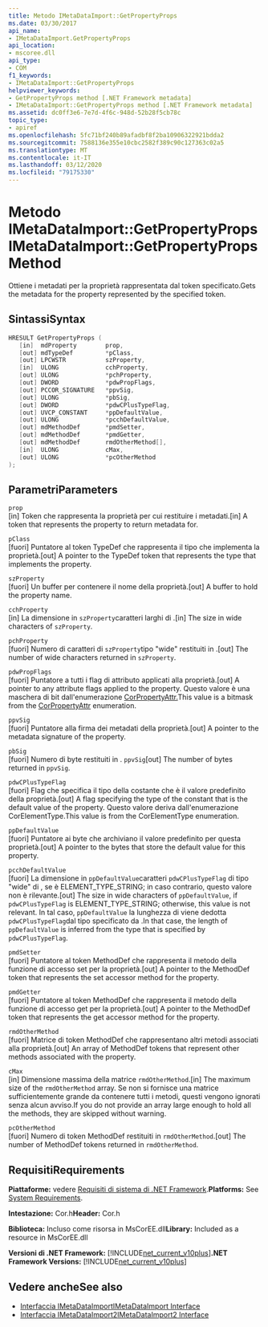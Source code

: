 ```yaml
---
title: Metodo IMetaDataImport::GetPropertyProps
ms.date: 03/30/2017
api_name:
- IMetaDataImport.GetPropertyProps
api_location:
- mscoree.dll
api_type:
- COM
f1_keywords:
- IMetaDataImport::GetPropertyProps
helpviewer_keywords:
- GetPropertyProps method [.NET Framework metadata]
- IMetaDataImport::GetPropertyProps method [.NET Framework metadata]
ms.assetid: dc0ff3e6-7e7d-4f6c-948d-52b28f5cb78c
topic_type:
- apiref
ms.openlocfilehash: 5fc71bf240b89afadbf8f2ba10906322921bdda2
ms.sourcegitcommit: 7588136e355e10cbc2582f389c90c127363c02a5
ms.translationtype: MT
ms.contentlocale: it-IT
ms.lasthandoff: 03/12/2020
ms.locfileid: "79175330"
---
```

# <a name="imetadataimportgetpropertyprops-method"></a><span data-ttu-id="d91d6-102">Metodo IMetaDataImport::GetPropertyProps</span><span class="sxs-lookup"><span data-stu-id="d91d6-102">IMetaDataImport::GetPropertyProps Method</span></span>
<span data-ttu-id="d91d6-103">Ottiene i metadati per la proprietà rappresentata dal token specificato.</span><span class="sxs-lookup"><span data-stu-id="d91d6-103">Gets the metadata for the property represented by the specified token.</span></span>  
  
## <a name="syntax"></a><span data-ttu-id="d91d6-104">Sintassi</span><span class="sxs-lookup"><span data-stu-id="d91d6-104">Syntax</span></span>  
  
```cpp  
HRESULT GetPropertyProps (  
   [in]  mdProperty        prop,  
   [out] mdTypeDef         *pClass,
   [out] LPCWSTR           szProperty,
   [in]  ULONG             cchProperty,
   [out] ULONG             *pchProperty,
   [out] DWORD             *pdwPropFlags,
   [out] PCCOR_SIGNATURE   *ppvSig,
   [out] ULONG             *pbSig,
   [out] DWORD             *pdwCPlusTypeFlag,
   [out] UVCP_CONSTANT     *ppDefaultValue,  
   [out] ULONG             *pcchDefaultValue,  
   [out] mdMethodDef       *pmdSetter,
   [out] mdMethodDef       *pmdGetter,
   [out] mdMethodDef       rmdOtherMethod[],  
   [in]  ULONG             cMax,
   [out] ULONG             *pcOtherMethod
);  
```  
  
## <a name="parameters"></a><span data-ttu-id="d91d6-105">Parametri</span><span class="sxs-lookup"><span data-stu-id="d91d6-105">Parameters</span></span>  
 `prop`  
 <span data-ttu-id="d91d6-106">[in] Token che rappresenta la proprietà per cui restituire i metadati.</span><span class="sxs-lookup"><span data-stu-id="d91d6-106">[in] A token that represents the property to return metadata for.</span></span>  
  
 `pClass`  
 <span data-ttu-id="d91d6-107">[fuori] Puntatore al token TypeDef che rappresenta il tipo che implementa la proprietà.</span><span class="sxs-lookup"><span data-stu-id="d91d6-107">[out] A pointer to the TypeDef token that represents the type that implements the property.</span></span>  
  
 `szProperty`  
 <span data-ttu-id="d91d6-108">[fuori] Un buffer per contenere il nome della proprietà.</span><span class="sxs-lookup"><span data-stu-id="d91d6-108">[out] A buffer to hold the property name.</span></span>  
  
 `cchProperty`  
 <span data-ttu-id="d91d6-109">[in] La dimensione in `szProperty`caratteri larghi di .</span><span class="sxs-lookup"><span data-stu-id="d91d6-109">[in] The size in wide characters of `szProperty`.</span></span>  
  
 `pchProperty`  
 <span data-ttu-id="d91d6-110">[fuori] Numero di caratteri di `szProperty`tipo "wide" restituiti in .</span><span class="sxs-lookup"><span data-stu-id="d91d6-110">[out] The number of wide characters returned in `szProperty`.</span></span>  
  
 `pdwPropFlags`  
 <span data-ttu-id="d91d6-111">[fuori] Puntatore a tutti i flag di attributo applicati alla proprietà.</span><span class="sxs-lookup"><span data-stu-id="d91d6-111">[out] A pointer to any attribute flags applied to the property.</span></span> <span data-ttu-id="d91d6-112">Questo valore è una maschera di bit dall'enumerazione [CorPropertyAttr.](../../../../docs/framework/unmanaged-api/metadata/corpropertyattr-enumeration.md)</span><span class="sxs-lookup"><span data-stu-id="d91d6-112">This value is a bitmask from the [CorPropertyAttr](../../../../docs/framework/unmanaged-api/metadata/corpropertyattr-enumeration.md) enumeration.</span></span>  
  
 `ppvSig`  
 <span data-ttu-id="d91d6-113">[fuori] Puntatore alla firma dei metadati della proprietà.</span><span class="sxs-lookup"><span data-stu-id="d91d6-113">[out] A pointer to the metadata signature of the property.</span></span>  
  
 `pbSig`  
 <span data-ttu-id="d91d6-114">[fuori] Numero di byte restituiti in . `ppvSig`</span><span class="sxs-lookup"><span data-stu-id="d91d6-114">[out] The number of bytes returned in `ppvSig`.</span></span>  
  
 `pdwCPlusTypeFlag`  
 <span data-ttu-id="d91d6-115">[fuori] Flag che specifica il tipo della costante che è il valore predefinito della proprietà.</span><span class="sxs-lookup"><span data-stu-id="d91d6-115">[out] A flag specifying the type of the constant that is the default value of the property.</span></span> <span data-ttu-id="d91d6-116">Questo valore deriva dall'enumerazione CorElementType.</span><span class="sxs-lookup"><span data-stu-id="d91d6-116">This value is from the CorElementType enumeration.</span></span>  
  
 `ppDefaultValue`  
 <span data-ttu-id="d91d6-117">[fuori] Puntatore ai byte che archiviano il valore predefinito per questa proprietà.</span><span class="sxs-lookup"><span data-stu-id="d91d6-117">[out] A pointer to the bytes that store the default value for this property.</span></span>  
  
 `pcchDefaultValue`  
 <span data-ttu-id="d91d6-118">[fuori] La dimensione in `ppDefaultValue`caratteri `pdwCPlusTypeFlag` di tipo "wide" di , se è ELEMENT_TYPE_STRING; in caso contrario, questo valore non è rilevante.</span><span class="sxs-lookup"><span data-stu-id="d91d6-118">[out] The size in wide characters of `ppDefaultValue`, if `pdwCPlusTypeFlag` is ELEMENT_TYPE_STRING; otherwise, this value is not relevant.</span></span> <span data-ttu-id="d91d6-119">In tal caso, `ppDefaultValue` la lunghezza di viene dedotta `pdwCPlusTypeFlag`dal tipo specificato da .</span><span class="sxs-lookup"><span data-stu-id="d91d6-119">In that case, the length of `ppDefaultValue` is inferred from the type that is specified by `pdwCPlusTypeFlag`.</span></span>  
  
 `pmdSetter`  
 <span data-ttu-id="d91d6-120">[fuori] Puntatore al token MethodDef che rappresenta il metodo della funzione di accesso set per la proprietà.</span><span class="sxs-lookup"><span data-stu-id="d91d6-120">[out] A pointer to the MethodDef token that represents the set accessor method for the property.</span></span>  
  
 `pmdGetter`  
 <span data-ttu-id="d91d6-121">[fuori] Puntatore al token MethodDef che rappresenta il metodo della funzione di accesso get per la proprietà.</span><span class="sxs-lookup"><span data-stu-id="d91d6-121">[out] A pointer to the MethodDef token that represents the get accessor method for the property.</span></span>  
  
 `rmdOtherMethod`  
 <span data-ttu-id="d91d6-122">[fuori] Matrice di token MethodDef che rappresentano altri metodi associati alla proprietà.</span><span class="sxs-lookup"><span data-stu-id="d91d6-122">[out] An array of MethodDef tokens that represent other methods associated with the property.</span></span>  
  
 `cMax`  
 <span data-ttu-id="d91d6-123">[in] Dimensione massima della matrice `rmdOtherMethod`.</span><span class="sxs-lookup"><span data-stu-id="d91d6-123">[in] The maximum size of the `rmdOtherMethod` array.</span></span> <span data-ttu-id="d91d6-124">Se non si fornisce una matrice sufficientemente grande da contenere tutti i metodi, questi vengono ignorati senza alcun avviso.</span><span class="sxs-lookup"><span data-stu-id="d91d6-124">If you do not provide an array large enough to hold all the methods, they are skipped without warning.</span></span>  
  
 `pcOtherMethod`  
 <span data-ttu-id="d91d6-125">[fuori] Numero di token MethodDef restituiti in `rmdOtherMethod`.</span><span class="sxs-lookup"><span data-stu-id="d91d6-125">[out] The number of MethodDef tokens returned in `rmdOtherMethod`.</span></span>  
  
## <a name="requirements"></a><span data-ttu-id="d91d6-126">Requisiti</span><span class="sxs-lookup"><span data-stu-id="d91d6-126">Requirements</span></span>  
 <span data-ttu-id="d91d6-127">**Piattaforme:** vedere [Requisiti di sistema di .NET Framework](../../../../docs/framework/get-started/system-requirements.md).</span><span class="sxs-lookup"><span data-stu-id="d91d6-127">**Platforms:** See [System Requirements](../../../../docs/framework/get-started/system-requirements.md).</span></span>  
  
 <span data-ttu-id="d91d6-128">**Intestazione:** Cor.h</span><span class="sxs-lookup"><span data-stu-id="d91d6-128">**Header:** Cor.h</span></span>  
  
 <span data-ttu-id="d91d6-129">**Biblioteca:** Incluso come risorsa in MsCorEE.dll</span><span class="sxs-lookup"><span data-stu-id="d91d6-129">**Library:** Included as a resource in MsCorEE.dll</span></span>  
  
 <span data-ttu-id="d91d6-130">**Versioni di .NET Framework:** [!INCLUDE[net_current_v10plus](../../../../includes/net-current-v10plus-md.md)]</span><span class="sxs-lookup"><span data-stu-id="d91d6-130">**.NET Framework Versions:** [!INCLUDE[net_current_v10plus](../../../../includes/net-current-v10plus-md.md)]</span></span>  
  
## <a name="see-also"></a><span data-ttu-id="d91d6-131">Vedere anche</span><span class="sxs-lookup"><span data-stu-id="d91d6-131">See also</span></span>

- [<span data-ttu-id="d91d6-132">Interfaccia IMetaDataImport</span><span class="sxs-lookup"><span data-stu-id="d91d6-132">IMetaDataImport Interface</span></span>](../../../../docs/framework/unmanaged-api/metadata/imetadataimport-interface.md)
- [<span data-ttu-id="d91d6-133">Interfaccia IMetaDataImport2</span><span class="sxs-lookup"><span data-stu-id="d91d6-133">IMetaDataImport2 Interface</span></span>](../../../../docs/framework/unmanaged-api/metadata/imetadataimport2-interface.md)
